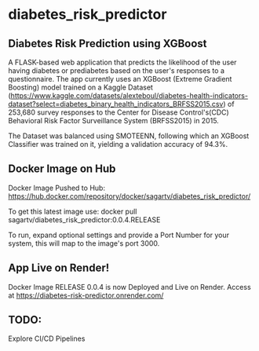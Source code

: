 # diabetes_risk_predictor

## Diabetes Risk Prediction using XGBoost

A FLASK-based web application that predicts the likelihood of the user having diabetes or prediabetes based on the user's responses to a questionnaire. The app currently uses an XGBoost (Extreme Gradient Boosting) model trained on a Kaggle Dataset (https://www.kaggle.com/datasets/alexteboul/diabetes-health-indicators-dataset?select=diabetes_binary_health_indicators_BRFSS2015.csv) of 253,680 survey responses to the Center for Disease Control's(CDC)  Behavioral Risk Factor Surveillance System (BRFSS2015) in 2015.

The Dataset was balanced using SMOTEENN, following which an XGBoost Classifier was trained on it, yielding a validation accuracy of 94.3%.

## Docker Image on Hub
Docker Image Pushed to Hub: https://hub.docker.com/repository/docker/sagartv/diabetes_risk_predictor/

To get this latest image use: docker pull sagartv/diabetes_risk_predictor:0.0.4.RELEASE

To run, expand optional settings and provide a Port Number for your system, this will map to the image's port 3000.

## App Live on Render!
Docker Image RELEASE 0.0.4 is now Deployed and Live on Render.
Access at https://diabetes-risk-predictor.onrender.com/


## TODO:

Explore CI/CD Pipelines





